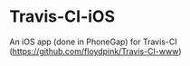 Travis-CI-iOS
=============

An iOS app (done in PhoneGap) for Travis-CI (https://github.com/floydpink/Travis-CI-www) 
